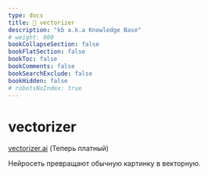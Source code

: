 ```yaml
---
type: docs
title: 🔷 vectorizer
description: "kb a.k.a Knowledge Base"
# weight: 900
bookCollapseSection: false
bookFlatSection: false
bookToc: false
bookComments: false
bookSearchExclude: false
bookHidden: false
# robotsNoIndex: true
---
```


# vectorizer

[vectorizer.ai](https://vectorizer.ai/?sl) (Теперь платный)

Нейросеть превращают обычную картинку в векторную.
